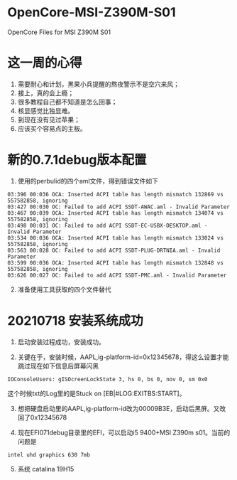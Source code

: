 # OpenCore-MSI-Z390M-S01
OpenCore Files for MSI Z390M S01

# 这一周的心得
1. 需要耐心和计划，黑果小兵提醒的熬夜警示不是空穴来风；
2. 接上，真的会上瘾；
3. 很多教程自己都不知道是怎么回事；
4. 核显感觉比独显难。
5. 到现在没有见过苹果；
6. 应该买个容易点的主板。

# 新的0.7.1debug版本配置
1. 使用的perbulid的四个aml文件，得到错误文件如下
```
03:396 00:036 OCA: Inserted ACPI table has length mismatch 132869 vs 557582858, ignoring
03:427 00:030 OC: Failed to add ACPI SSDT-AWAC.aml - Invalid Parameter
03:467 00:039 OCA: Inserted ACPI table has length mismatch 134074 vs 557582858, ignoring
03:498 00:031 OC: Failed to add ACPI SSDT-EC-USBX-DESKTOP.aml - Invalid Parameter
03:534 00:036 OCA: Inserted ACPI table has length mismatch 133024 vs 557582858, ignoring
03:563 00:028 OC: Failed to add ACPI SSDT-PLUG-DRTNIA.aml - Invalid Parameter
03:599 00:036 OCA: Inserted ACPI table has length mismatch 132848 vs 557582858, ignoring
03:626 00:027 OC: Failed to add ACPI SSDT-PMC.aml - Invalid Parameter
```
2. 准备使用工具获取的四个文件替代

# 20210718 安装系统成功
1. 启动安装过程成功，安装成功。

2. 关键在于，安装时候，AAPL,ig-platform-id=0x12345678，得这么设置才能跳过现在如下信息后屏幕闪黑
```
IOConsoleUsers: gISOcreenLockState 3, hs 0, bs 0, nov 0, sm 0x0
```
这个时候txt的Log里的是Stuck on [EB|#LOG:EXITBS:START]。

3. 想把硬盘启动里的AAPL,ig-platform-id改为00009B3E，启动后黑屏。又改回了0x12345678

4. 现在EFI071debug目录里的EFI，可以启动i5 9400+MSI Z390m s01。当前的问题是
```
intel uhd graphics 630 7mb
```

5. 系统 catalina 19H15